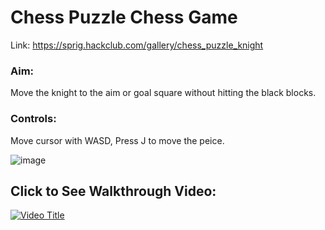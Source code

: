
# Chess Puzzle Chess Game
Link: https://sprig.hackclub.com/gallery/chess_puzzle_knight 

### Aim:
Move the knight to the aim or goal square without hitting the black blocks.

### Controls:
Move cursor with WASD, Press J to move the peice.

![image](https://github.com/user-attachments/assets/fe91d3fb-ffd4-4972-8359-db0568984fdd)

## Click to See Walkthrough Video:

[![Video Title](https://img.youtube.com/vi/rzEDidb87Sk/0.jpg)](https://www.youtube.com/watch?v=rzEDidb87Sk)
